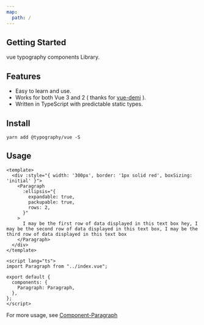 ```yaml
---
map:
  path: /
---
```


## Getting Started

vue typography components Library.

## Features

- Easy to learn and use.
- Works for both Vue 3 and 2 ( thanks for [vue-demi](https://github.com/antfu/vue-demi) ).
- Written in TypeScript with predictable static types.

## Install

```
yarn add @typography/vue -S
```

## Usage

```vue
<template>
  <div :style="{ width: '300px', border: '1px solid red', boxSizing: 'initial' }">
    <Paragraph
      :ellipsis="{
        expandable: true,
        packupable: true,
        rows: 2,
      }"
    >
      I may be the first row of data displayed in this text box hey, I may be the second row of data displayed in this text box, I may be the third row of data displayed in this text box
    </Paragraph>
  </div>
</template>

<script lang="ts">
import Paragraph from "../index.vue";

export default {
  components: {
    Paragraph: Paragraph,
  },
};
</script>
```
For more usage, see [Component-Paragraph](https://drdevelop.github.io/typography/vue/components/paragraph/)
